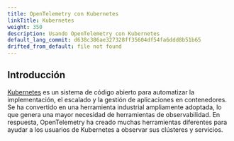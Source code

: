 ```yaml
---
title: OpenTelemetry con Kubernetes
linkTitle: Kubernetes
weight: 350
description: Usando OpenTelemetry con Kubernetes
default_lang_commit: d638c386ae327328ff35604df54fa6ddd8b51b65
drifted_from_default: file not found
---
```


## Introducción

[Kubernetes](https://kubernetes.io/) es un sistema de código abierto para
automatizar la implementación, el escalado y la gestión de aplicaciones en
contenedores. Se ha convertido en una herramienta industrial ampliamente
adoptada, lo que genera una mayor necesidad de herramientas de observabilidad.
En respuesta, OpenTelemetry ha creado muchas herramientas diferentes para ayudar
a los usuarios de Kubernetes a observar sus clústeres y servicios.
